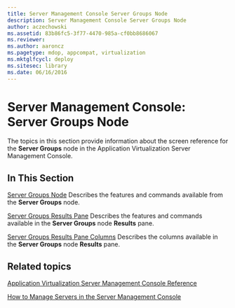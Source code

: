 ```yaml
---
title: Server Management Console Server Groups Node
description: Server Management Console Server Groups Node
author: aczechowski
ms.assetid: 83b86fc5-3f77-4470-985a-cf0bb8686067
ms.reviewer:
ms.author: aaroncz
ms.pagetype: mdop, appcompat, virtualization
ms.mktglfcycl: deploy
ms.sitesec: library
ms.date: 06/16/2016
---
```



# Server Management Console: Server Groups Node


The topics in this section provide information about the screen reference for the **Server Groups** node in the Application Virtualization Server Management Console.

## In This Section


<a href="" id="server-groups-node"></a>[Server Groups Node](server-groups-node.md)
Describes the features and commands available from the **Server Groups** node.

<a href="" id="server-groups-results-pane"></a>[Server Groups Results Pane](server-groups-results-pane.md)
Describes the features and commands available in the **Server Groups** node **Results** pane.

<a href="" id="server-groups-results-pane-columns"></a>[Server Groups Results Pane Columns](server-groups-results-pane-columns.md)
Describes the columns available in the **Server Groups** node **Results** pane.

## Related topics


[Application Virtualization Server Management Console Reference](application-virtualization-server-management-console-reference.md)

[How to Manage Servers in the Server Management Console](how-to-manage-servers-in-the-server-management-console.md)

 

 





